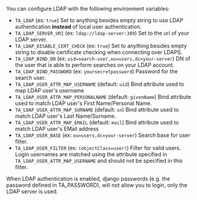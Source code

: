 You can configure LDAP with the following environment variables:

 - `TA_LDAP` (ex: `true`) Set to anything besides empty string to use LDAP authentication **instead** of local user authentication.
 - `TA_LDAP_SERVER_URI` (ex: `ldap://ldap-server:389`) Set to the uri of your LDAP server.
 - `TA_LDAP_DISABLE_CERT_CHECK` (ex: `true`) Set to anything besides empty string to disable certificate checking when connecting over LDAPS.
 - `TA_LDAP_BIND_DN` (ex: `uid=search-user,ou=users,dc=your-server`) DN of the user that is able to perform searches on your LDAP account.
 - `TA_LDAP_BIND_PASSWORD` (ex: `yoursecretpassword`) Password for the search user.
 - `TA_LDAP_USER_ATTR_MAP_USERNAME` (default: `uid`) Bind attribute used to map LDAP user's username
 - `TA_LDAP_USER_ATTR_MAP_PERSONALNAME` (default: `givenName`) Bind attribute used to match LDAP user's First Name/Personal Name.
 - `TA_LDAP_USER_ATTR_MAP_SURNAME` (default: `sn`) Bind attribute used to match LDAP user's Last Name/Surname.
 - `TA_LDAP_USER_ATTR_MAP_EMAIL` (default: `mail`) Bind attribute used to match LDAP user's EMail address
 - `TA_LDAP_USER_BASE` (ex: `ou=users,dc=your-server`) Search base for user filter.
 - `TA_LDAP_USER_FILTER` (ex: `(objectClass=user)`) Filter for valid users. Login usernames are matched using the attribute specified in `TA_LDAP_USER_ATTR_MAP_USERNAME` and should not be specified in this filter.

When LDAP authentication is enabled, django passwords (e.g. the password defined in TA_PASSWORD), will not allow you to login, only the LDAP server is used.